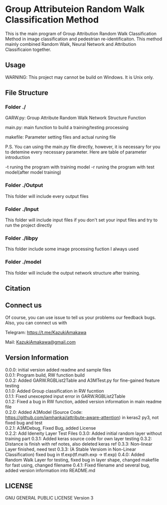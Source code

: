 # Group Attributeion Random Walk Classification Method
This is the main program of Group Attribution Random Walk Classification Method in image classification and pedestrian re-identificaiton. This method mainly combined Random Walk, Neural Network and Attribution Classificaion together.

## Usage
WARNING: This project may cannot be build on Windows. It is Unix only.


## File Structure 
### Folder ./ 
GARW.py: Group Attribute Random Walk Network Structure Function

main.py: main function to build a training/testing processing

makefile: Parameter setting files and actual runing file

P.S. You can using the main.py file directly, however, it is necessary for you to detemine every necessary parameter. Here are table of parameter introduction

-t runing the program with training model
-r runing the program with test model(after model training)

### Folder ./Output
This folder will include every output files 

### Folder ./Input
This folder will include input files if you don't set your input files and try to run the project directly

### Folder ./libpy
This folder include some image processing fuction I always used

### Folder ./model
This folder will include the output network structure after training.

## Citation


## Connect us
Of course, you can use issue to tell us your problems our feedback bugs. Also, you can connect us with

Telegram: https://t.me/KazukiAmakawa

Mail: KazukiAmakawa@gmail.com


## Version Information
0.0.0: initial version added readme and sample files<br/>
0.0.1: Program build, RW function build<br/>
0.0.2: Added GARW.RGBList2Table and A3MTest.py for fine-gained feature testing<br/>
0.1.0: Added Group classification in RW fucntion<br/>
0.1.1: Fixed unexcepted input error in GARW.RGBList2Table<br/>
0.1.2: Fixed a bug in RW function, added version information in main readme file<br/>
0.2.0: Added A3Model (Source Code: https://github.com/iamhankai/attribute-aware-attention) 
in keras2 py3, not fixed bug and test<br/>
0.2.1: A3MDebug, Fixed Bug, added License<br/>
0.2.2: Add Ideneity Layer Test Files
0.3.0: Added initial random layer without training part
0.3.1: Added keras source code for own layer testing
0.3.2: Distance is finish with ref notes, also deleted keras ref
0.3.3: Non-linear Layer finished, need test
0.3.3: (A Stable Versiom in Non-Linear Classification) fixed bug in tf.exp(tf.math.exp -> tf.exp)
0.4.0: Added Random Walk Layer for testing, fixed bug in layer shape, changed makefile for fast using, changed filename
0.4.1: Fixed filename and several bug, added version information into README.md

## LICENSE
GNU GENERAL PUBLIC LICENSE Version 3